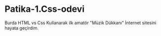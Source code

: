 # Patika-1.Css-odevi
Burda HTML vs Css Kullanarak ilk amatör "Müzik Dükkanı" İnternet sitesini hayata geçirdim.
